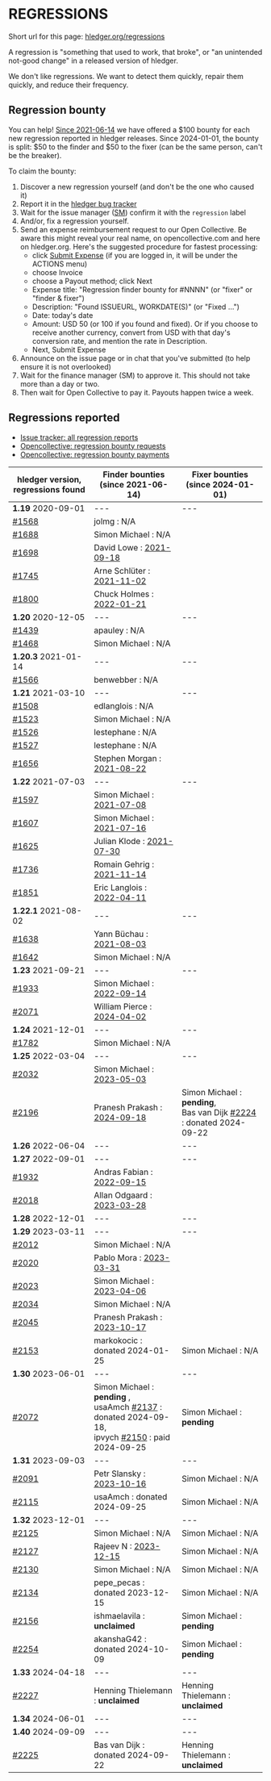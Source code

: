 # REGRESSIONS

<div class=pagetoc>

<!-- toc -->
</div>

Short url for this page: [hledger.org/regressions](https://hledger.org/regressions)

A regression is "something that used to work, that broke", or "an unintended not-good change"
in a released version of hledger.

We don't like regressions. We want to detect them quickly, repair them quickly, and reduce their frequency.

## Regression bounty

You can help!
[Since 2021-06-14](https://github.com/simonmichael/hledger/issues/1570) we have offered a $100 bounty for each new regression reported in hledger releases.
Since 2024-01-01, the bounty is split: $50 to the finder and $50 to the fixer (can be the same person, can't be the breaker).

To claim the bounty:

1. Discover a new regression yourself (and don't be the one who caused it)
2. Report it in the [hledger bug tracker](http://bugs.hledger.org)
3. Wait for the issue manager ([SM](https://joyful.com)) confirm it with the `regression` label
4. And/or, fix a regression yourself.
5. Send an expense reimbursement request to our Open Collective. 
   Be aware this might reveal your real name, on opencollective.com and here on hledger.org.
   Here's the suggested procedure for fastest processing:
   - click [Submit Expense](https://opencollective.com/hledger/expenses/new)  (if you are logged in, it will be under the ACTIONS menu) 
   - choose Invoice
   - choose a Payout method; click Next
   - Expense title: "Regression finder bounty for #NNNN" (or "fixer" or "finder & fixer")
   - Description: "Found ISSUEURL, WORKDATE(S)" (or "Fixed ...")
   - Date: today's date
   - Amount: USD 50 (or 100 if you found and fixed).
     Or if you choose to receive another currency, convert from USD with that day's conversion rate, and mention the rate in Description.
   - Next, Submit Expense
5. Announce on the issue page or in chat that you've submitted (to help ensure it is not overlooked)
6. Wait for the finance manager (SM) to approve it. This should not take more than a day or two.
7. Then wait for Open Collective to pay it. Payouts happen twice a week.

## Regressions reported

- [Issue tracker: all regression reports](https://bugs.hledger.org/regressions)
- [Opencollective: regression bounty requests](https://opencollective.com/hledger/expenses)  <!-- not ?amount=50-100 because other currencies -->
- [Opencollective: regression bounty payments](https://opencollective.com/hledger/transactions?kind=EXPENSE&amount=50-100)

| hledger&nbsp;version, <br>regressions&nbsp;found | Finder&nbsp;bounties <br>(since 2021-06-14)                                                                         | Fixer&nbsp;bounties <br>(since 2024-01-01) <!-- some missing -->             |
|--------------------------------------------------|---------------------------------------------------------------------------------------------------------------------|------------------------------------------------------------------------------|
| **1.19** 2020-09-01                              | ---                                                                                                                 | ---                                                                          |
| [#1568]                                          | jolmg           : N/A                                                                                               |                                                                              |
| [#1688]                                          | Simon Michael   : N/A                                                                                               |                                                                              |
| [#1698]                                          | David Lowe      : [2021-09-18](https://opencollective.com/hledger/expenses/50380)                                   |                                                                              |
| [#1745]                                          | Arne Schlüter   : [2021-11-02](https://opencollective.com/hledger/expenses/54446)                                   |                                                                              |
| [#1800]                                          | Chuck Holmes    : [2022-01-21](https://opencollective.com/hledger/expenses/61802)                                   |                                                                              |
| **1.20** 2020-12-05                              | ---                                                                                                                 | ---                                                                          |
| [#1439]                                          | apauley         : N/A                                                                                               |                                                                              |
| [#1468]                                          | Simon Michael   : N/A                                                                                               |                                                                              |
| **1.20.3** 2021-01-14                            | ---                                                                                                                 | ---                                                                          |
| [#1566]                                          | benwebber       : N/A                                                                                               |                                                                              |
| **1.21** 2021-03-10                              | ---                                                                                                                 | ---                                                                          |
| [#1508]                                          | edlanglois      : N/A                                                                                               |                                                                              |
| [#1523]                                          | Simon Michael   : N/A                                                                                               |                                                                              |
| [#1526]                                          | lestephane      : N/A                                                                                               |                                                                              |
| [#1527]                                          | lestephane      : N/A                                                                                               |                                                                              |
| [#1656]                                          | Stephen Morgan  : [2021-08-22](https://opencollective.com/hledger/expenses/48246)                                   |                                                                              |
| **1.22** 2021-07-03                              | ---                                                                                                                 | ---                                                                          |
| [#1597]                                          | Simon Michael   : [2021-07-08](https://opencollective.com/hledger/expenses/44939)                                   |                                                                              |
| [#1607]                                          | Simon Michael   : [2021-07-16](https://opencollective.com/hledger/expenses/45547)                                   |                                                                              |
| [#1625]                                          | Julian Klode    : [2021-07-30](https://opencollective.com/hledger/expenses/46431)                                   |                                                                              |
| [#1736]                                          | Romain Gehrig   : [2021-11-14](https://opencollective.com/hledger/expenses/55510)                                   |                                                                              |
| [#1851]                                          | Eric Langlois   : [2022-04-11](https://opencollective.com/hledger/expenses/72187)                                   |                                                                              |
| **1.22.1** 2021-08-02                            | ---                                                                                                                 | ---                                                                          |
| [#1638]                                          | Yann Büchau     : [2021-08-03](https://opencollective.com/hledger/expenses/46918)                                   |                                                                              |
| [#1642]                                          | Simon Michael   : N/A                                                                                               |                                                                              |
| **1.23** 2021-09-21                              | ---                                                                                                                 | ---                                                                          |
| [#1933]                                          | Simon Michael   : [2022-09-14](https://opencollective.com/hledger/expenses/95068)                                   |                                                                              |
| [#2071]                                          | William Pierce  : [2024-04-02](https://opencollective.com/hledger/expenses/195768)                                  |                                                                              |
| **1.24** 2021-12-01                              | ---                                                                                                                 | ---                                                                          |
| [#1782]                                          | Simon Michael   : N/A                                                                                               |                                                                              |
| **1.25** 2022-03-04                              | ---                                                                                                                 | ---                                                                          |
| [#2032]                                          | Simon Michael   : [2023-05-03](https://opencollective.com/hledger/expenses/137410)                                  |                                                                              |
| [#2196]                                          | Pranesh Prakash : [2024-09-18](https://opencollective.com/hledger/expenses/220683)                                  | Simon Michael : **pending**, <br>Bas van Dijk [#2224] : donated 2024-09-22   |
| **1.26** 2022-06-04                              | ---                                                                                                                 | ---                                                                          |
| **1.27** 2022-09-01                              | ---                                                                                                                 | ---                                                                          |
| [#1932]                                          | Andras Fabian   : [2022-09-15](https://opencollective.com/hledger/expenses/95112)                                   |                                                                              |
| [#2018]                                          | Allan Odgaard   : [2023-03-28](https://opencollective.com/hledger/expenses/130591)                                  |                                                                              |
| **1.28** 2022-12-01                              | ---                                                                                                                 | ---                                                                          |
| **1.29** 2023-03-11                              | ---                                                                                                                 | ---                                                                          |
| [#2012]                                          | Simon Michael   : N/A                                                                                               |                                                                              |
| [#2020]                                          | Pablo Mora      : [2023-03-31](https://opencollective.com/hledger/expenses/131350)                                  |                                                                              |
| [#2023]                                          | Simon Michael   : [2023-04-06](https://opencollective.com/hledger/expenses/132635)                                  |                                                                              |
| [#2034]                                          | Simon Michael   : N/A                                                                                               |                                                                              |
| [#2045]                                          | Pranesh Prakash : [2023-10-17](https://opencollective.com/hledger/expenses/150171)                                  |                                                                              |
| [#2153]                                          | markokocic      : donated 2024-01-25                                                                                | Simon Michael : N/A                                                          |
| **1.30** 2023-06-01                              | ---                                                                                                                 | ---                                                                          |
| [#2072]                                          | Simon Michael   : **pending**  , <br>usaAmch [#2137] : donated 2024-09-18, <br>ipvych [#2150] : paid 2024-09-25     | Simon Michael : **pending**                                                  |
| **1.31** 2023-09-03                              | ---                                                                                                                 | ---                                                                          |
| [#2091]                                          | Petr Slansky    : [2023-10-16](https://opencollective.com/hledger/expenses/166632)                                  | Simon Michael : N/A                                                          |
| [#2115]                                          | usaAmch         : donated 2024-09-25                                                                                | Simon Michael : N/A                                                          |
| **1.32** 2023-12-01                              | ---                                                                                                                 | ---                                                                          |
| [#2125]                                          | Simon Michael   : N/A                                                                                               | Simon Michael : N/A                                                          |
| [#2127]                                          | Rajeev N        : [2023-12-15](https://opencollective.com/hledger/expenses/177761)                                  | Simon Michael : N/A                                                          |
| [#2130]                                          | Simon Michael   : N/A                                                                                               | Simon Michael : N/A                                                          |
| [#2134]                                          | pepe_pecas      : donated 2023-12-15                                                                                | Simon Michael : N/A                                                          |
| [#2156]                                          | ishmaelavila    : **unclaimed**                                                                                     | Simon Michael : **pending**                                                  |
| [#2254]                                          | akanshaG42      : donated 2024-10-09                                                                                | Simon Michael : **pending**                                                  |
| **1.33** 2024-04-18                              | ---                                                                                                                 | ---                                                                          |
| [#2227]                                          | Henning Thielemann : **unclaimed**                                                                                  | Henning Thielemann : **unclaimed**                                           |
| **1.34** 2024-06-01                              | ---                                                                                                                 | ---                                                                          |
| **1.40** 2024-09-09                              | ---                                                                                                                 | ---                                                                          |
| [#2225]                                          | Bas van Dijk    : donated 2024-09-22                                                                                | Henning Thielemann : **unclaimed**                                           |



[#1439]: https://github.com/simonmichael/hledger/issues/1439
[#1468]: https://github.com/simonmichael/hledger/issues/1468
[#1508]: https://github.com/simonmichael/hledger/issues/1508
[#1523]: https://github.com/simonmichael/hledger/issues/1523
[#1526]: https://github.com/simonmichael/hledger/issues/1526
[#1527]: https://github.com/simonmichael/hledger/issues/1527
[#1566]: https://github.com/simonmichael/hledger/issues/1566
[#1568]: https://github.com/simonmichael/hledger/issues/1568
[#1597]: https://github.com/simonmichael/hledger/issues/1597
[#1607]: https://github.com/simonmichael/hledger/issues/1607
[#1625]: https://github.com/simonmichael/hledger/issues/1625
[#1638]: https://github.com/simonmichael/hledger/issues/1638
[#1642]: https://github.com/simonmichael/hledger/issues/1642
[#1656]: https://github.com/simonmichael/hledger/issues/1656
[#1688]: https://github.com/simonmichael/hledger/issues/1688
[#1698]: https://github.com/simonmichael/hledger/issues/1698
[#1736]: https://github.com/simonmichael/hledger/issues/1736
[#1745]: https://github.com/simonmichael/hledger/issues/1745
[#1782]: https://github.com/simonmichael/hledger/issues/1782
[#1800]: https://github.com/simonmichael/hledger/issues/1800
[#1851]: https://github.com/simonmichael/hledger/issues/1851
[#1932]: https://github.com/simonmichael/hledger/issues/1932
[#1933]: https://github.com/simonmichael/hledger/issues/1933
[#2012]: https://github.com/simonmichael/hledger/issues/2012
[#2018]: https://github.com/simonmichael/hledger/issues/2018
[#2020]: https://github.com/simonmichael/hledger/issues/2020
[#2023]: https://github.com/simonmichael/hledger/issues/2023
[#2032]: https://github.com/simonmichael/hledger/issues/2032
[#2034]: https://github.com/simonmichael/hledger/issues/2034
[#2045]: https://github.com/simonmichael/hledger/issues/2045
[#2071]: https://github.com/simonmichael/hledger/issues/2071
[#2072]: https://github.com/simonmichael/hledger/issues/2072
[#2091]: https://github.com/simonmichael/hledger/issues/2091
[#2115]: https://github.com/simonmichael/hledger/issues/2115
[#2125]: https://github.com/simonmichael/hledger/issues/2125
[#2127]: https://github.com/simonmichael/hledger/issues/2127
[#2130]: https://github.com/simonmichael/hledger/issues/2130
[#2134]: https://github.com/simonmichael/hledger/issues/2134
[#2137]: https://github.com/simonmichael/hledger/issues/2137
[#2150]: https://github.com/simonmichael/hledger/issues/2150
[#2153]: https://github.com/simonmichael/hledger/issues/2153
[#2156]: https://github.com/simonmichael/hledger/issues/2156
[#2196]: https://github.com/simonmichael/hledger/issues/2196
[#2224]: https://github.com/simonmichael/hledger/issues/2224
[#2225]: https://github.com/simonmichael/hledger/issues/2225
[#2227]: https://github.com/simonmichael/hledger/issues/2227
[#2254]: https://github.com/simonmichael/hledger/issues/2254
